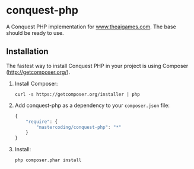 # conquest-php
A Conquest PHP implementation for www.theaigames.com. The base should be ready to use.

## Installation
The fastest way to install Conquest PHP in your project is using Composer (http://getcomposer.org/).

1. Install Composer:

    ```    
    curl -s https://getcomposer.org/installer | php
    ```
    
1. Add conquest-php as a dependency to your `composer.json` file:

    ```js
    {
        "require": {
            "mastercoding/conquest-php": "*"
        }
    }
    ```
    
1. Install:
    
    ```
    php composer.phar install
    ```
